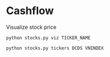 # Cashflow 

Visualize stock price

```
python stocks.py viz TICKER_NAME
```

```
python stocks.py tickers DCDS VNINDEX
```